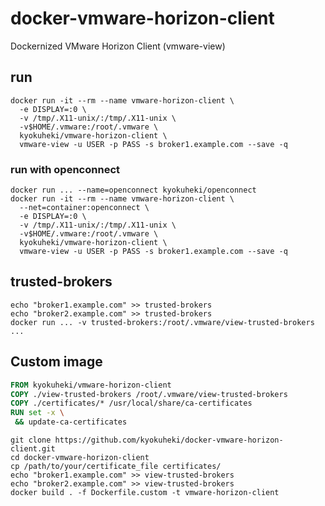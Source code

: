 # docker-vmware-horizon-client
Dockernized VMware Horizon Client (vmware-view)

## run
```shell
docker run -it --rm --name vmware-horizon-client \
  -e DISPLAY=:0 \
  -v /tmp/.X11-unix/:/tmp/.X11-unix \
  -v$HOME/.vmware:/root/.vmware \
  kyokuheki/vmware-horizon-client \
  vmware-view -u USER -p PASS -s broker1.example.com --save -q
```

### run with openconnect

```shell
docker run ... --name=openconnect kyokuheki/openconnect
docker run -it --rm --name vmware-horizon-client \
  --net=container:openconnect \
  -e DISPLAY=:0 \
  -v /tmp/.X11-unix/:/tmp/.X11-unix \
  -v$HOME/.vmware:/root/.vmware \
  kyokuheki/vmware-horizon-client \
  vmware-view -u USER -p PASS -s broker1.example.com --save -q
```

## trusted-brokers
```shell
echo "broker1.example.com" >> trusted-brokers
echo "broker2.example.com" >> trusted-brokers
docker run ... -v trusted-brokers:/root/.vmware/view-trusted-brokers ...
```

## Custom image

```Dockerfile
FROM kyokuheki/vmware-horizon-client
COPY ./view-trusted-brokers /root/.vmware/view-trusted-brokers
COPY ./certificates/* /usr/local/share/ca-certificates
RUN set -x \
 && update-ca-certificates
```

```shell
git clone https://github.com/kyokuheki/docker-vmware-horizon-client.git
cd docker-vmware-horizon-client
cp /path/to/your/certificate_file certificates/
echo "broker1.example.com" >> view-trusted-brokers
echo "broker2.example.com" >> view-trusted-brokers
docker build . -f Dockerfile.custom -t vmware-horizon-client
```

